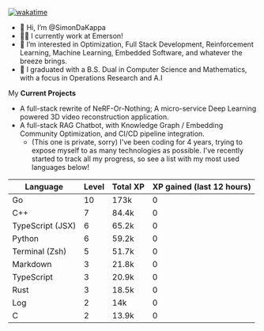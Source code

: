 
[![wakatime](https://wakatime.com/badge/user/50e6c678-94a9-4739-af51-360aeb113c51.svg)](https://wakatime.com/@50e6c678-94a9-4739-af51-360aeb113c51)

- 👋 Hi, I’m @SimonDaKappa
- 🧑‍💼 I currently work at Emerson!
- 👀 I’m interested in Optimization, Full Stack Development, Reinforcement Learning, Machine Learning, Embedded Software, and whatever the breeze brings.
- 🌱 I graduated with a B.S. Dual in Computer Science and Mathematics, with a focus in Operations Research and A.I

My **Current Projects** 
- A full-stack rewrite of NeRF-Or-Nothing; A micro-service Deep Learning powered 3D video reconstruction application.
- A full-stack RAG Chatbot, with Knowledge Graph / Embedding Community Optimization, and CI/CD pipeline integration.
  - (This one is private, sorry)
I've been coding for 4 years, trying to expose myself to as many technologies as possible. I've recently started to track all my progress, so see
a list with my most used languages below!

| Language | Level | Total XP | XP gained (last 12 hours) |
| --- | --- | --- | --- |
| Go | 10 | 173k | 0 |
| C++ | 7 | 84.4k | 0 |
| TypeScript (JSX) | 6 | 65.2k | 0 |
| Python | 6 | 59.2k | 0 |
| Terminal (Zsh) | 5 | 51.7k | 0 |
| Markdown | 3 | 21.8k | 0 |
| TypeScript | 3 | 20.9k | 0 |
| Rust | 3 | 18.5k | 0 |
| Log | 2 | 14k | 0 |
| C | 2 | 13.9k | 0 |